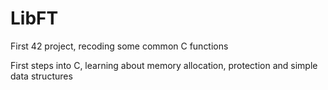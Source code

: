 # LibFT
First 42 project, recoding some common C functions

First steps into C, learning about memory allocation, protection and simple data structures
